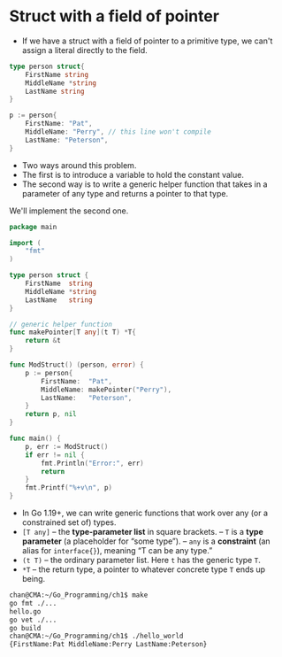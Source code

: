 # Struct with a field of pointer

- If we have a struct with a field of pointer to a primitive type, we can't assign a literal directly to the field.

```go
type person struct{
    FirstName string
    MiddleName *string 
    LastName string 
}

p := person{
    FirstName: "Pat",
    MiddleName: "Perry", // this line won't compile
    LastName: "Peterson",
}
```



- Two ways around this problem.
- The first is to introduce a variable to hold the constant value.
- The second way is to write a generic helper function that takes in a parameter of any type and returns a pointer to that type.

We'll implement the second one.

```go
package main

import (
	"fmt"
)

type person struct {
	FirstName  string
	MiddleName *string
	LastName   string
}

// generic helper function
func makePointer[T any](t T) *T{
	return &t
}

func ModStruct() (person, error) {
	p := person{
		FirstName:  "Pat",
		MiddleName: makePointer("Perry"),
		LastName:   "Peterson",
	}
	return p, nil
}

func main() {
	p, err := ModStruct()
	if err != nil {
		fmt.Println("Error:", err)
		return
	}
	fmt.Printf("%+v\n", p)
}
```

- In Go 1.19+, we can write generic functions that work over any (or a constrained set of) types.
- `[T any]`
  – the **type-parameter list** in square brackets.
  – `T` is a **type parameter** (a placeholder for “some type”).
  – `any` is a **constraint** (an alias for `interface{}`), meaning “T can be any type.”
- `(t T)`
  – the ordinary parameter list. Here `t` has the generic type `T`.
- `*T`
  – the return type, a pointer to whatever concrete type `T` ends up being.

```sh
chan@CMA:~/Go_Programming/ch1$ make
go fmt ./...
hello.go
go vet ./...
go build 
chan@CMA:~/Go_Programming/ch1$ ./hello_world
{FirstName:Pat MiddleName:Perry LastName:Peterson}
```

